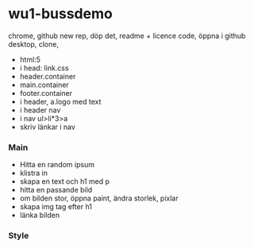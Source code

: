 # wu1-bussdemo


chrome, github
new rep, döp det, readme + licence
code, öppna i github desktop, clone, 

* html:5
* i head: link.css
* header.container
* main.container
* footer.container
* i header, a.logo med text
* i header nav
* i nav ul>li*3>a
* skriv länkar i nav

### Main

* Hitta en random ipsum
* klistra in
* skapa en text och h1 med p
* hitta en passande bild
* om bilden stor, öppna paint, ändra storlek, pixlar
* skapa img tag efter h1
* länka bilden

### Style
